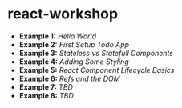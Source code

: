 # react-workshop

- **Example 1:** *Hello World*
- **Example 2:** *First Setup Todo App*
- **Example 3:** *Stateless vs Statefull Components*
- **Example 4:** *Adding Some Styling*
- **Example 5:** *React Component Lifecycle Basics*
- **Example 6:** *Refs and the DOM*
- **Example 7:** *TBD*
- **Example 8:** *TBD*
